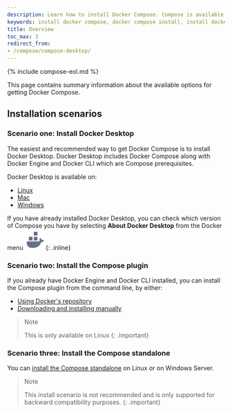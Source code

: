 ```yaml
---
description: Learn how to install Docker Compose. Compose is available natively on Docker Desktop, as a Docker Engine plugin, and as a standalone tool. 
keywords: install docker compose, docker compose install, install docker compose ubuntu, installing docker compose, docker compose download, docker compose not found, docker compose windows, how to install docker compose
title: Overview
toc_max: 3
redirect_from:
- /compose/compose-desktop/
---
```

{% include compose-eol.md %}

This page contains summary information about the available options for getting Docker Compose.

## Installation scenarios 

### Scenario one: Install Docker Desktop

The easiest and recommended way to get Docker Compose is to install Docker Desktop. Docker Desktop
includes Docker Compose along with Docker Engine and Docker CLI which are Compose prerequisites. 

Docker Desktop is available on:
- [Linux](../../desktop/install/linux-install.md)
- [Mac](../../desktop/install/mac-install.md)
- [Windows](../../desktop/install/windows-install.md)

If you have already installed Docker Desktop, you can check which version of Compose you have by selecting **About Docker Desktop** from the Docker menu ![whale menu](../../desktop/images/whale-x.svg){: .inline}

### Scenario two: Install the Compose plugin

If you already have Docker Engine and Docker CLI installed, you can install the Compose plugin from the command line, by either:
- [Using Docker's repository](linux.md#install-using-the-repository)
- [Downloading and installing manually](linux.md#install-the-plugin-manually)

>Note
>
>This is only available on Linux
{: .important}

### Scenario three: Install the Compose standalone 

You can [install the Compose standalone](other.md) on Linux or on Windows Server.

>Note
>
>This install scenario is not recommended and is only supported for backward compatibility purposes.
{: .important}